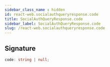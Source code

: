```yaml
---
sidebar_class_name : hidden
id: react-web.socialauthqueryresponse.code
title: SocialAuthQueryResponse.code
sidebar_label: SocialAuthQueryResponse.code
slug: /react-web.socialauthqueryresponse.code
---
```






## Signature

```typescript
code: string | null;
```
